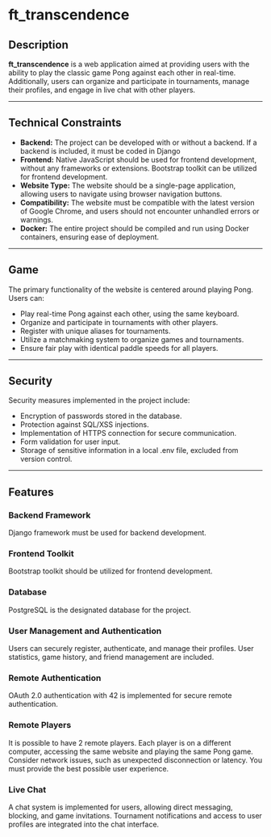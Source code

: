 
  <h1>ft_transcendence</h1>

  <h2>Description</h2>
  <p><strong>ft_transcendence</strong> is a web application aimed at providing users with the ability to play the classic game Pong against each other in real-time. Additionally, users can organize and participate in tournaments, manage their profiles, and engage in live chat with other players.</p>

  <hr>

  <h2>Technical Constraints</h2>
  <ul>
    <li><strong>Backend:</strong> The project can be developed with or without a backend. If a backend is included, it must be coded in Django</li>
    <li><strong>Frontend:</strong> Native JavaScript should be used for frontend development, without any frameworks or extensions. Bootstrap toolkit can be utilized for frontend development.</li>
    <li><strong>Website Type:</strong> The website should be a single-page application, allowing users to navigate using browser navigation buttons.</li>
    <li><strong>Compatibility:</strong> The website must be compatible with the latest version of Google Chrome, and users should not encounter unhandled errors or warnings.</li>
    <li><strong>Docker:</strong> The entire project should be compiled and run using Docker containers, ensuring ease of deployment.</li>
  </ul>

  <hr>

  <h2>Game</h2>
  <p>The primary functionality of the website is centered around playing Pong. Users can:</p>
  <ul>
    <li>Play real-time Pong against each other, using the same keyboard.</li>
    <li>Organize and participate in tournaments with other players.</li>
    <li>Register with unique aliases for tournaments.</li>
    <li>Utilize a matchmaking system to organize games and tournaments.</li>
    <li>Ensure fair play with identical paddle speeds for all players.</li>
  </ul>

  <hr>

  <h2>Security</h2>
  <p>Security measures implemented in the project include:</p>
  <ul>
    <li>Encryption of passwords stored in the database.</li>
    <li>Protection against SQL/XSS injections.</li>
    <li>Implementation of HTTPS connection for secure communication.</li>
    <li>Form validation for user input.</li>
    <li>Storage of sensitive information in a local .env file, excluded from version control.</li>
  </ul>

  <hr>

  <h2>Features</h2>

  <h3>Backend Framework</h3>
  <p>Django framework must be used for backend development.</p>

  <h3>Frontend Toolkit</h3>
  <p>Bootstrap toolkit should be utilized for frontend development.</p>

  <h3>Database</h3>
  <p>PostgreSQL is the designated database for the project.</p>

  <h3>User Management and Authentication</h3>
  <p>Users can securely register, authenticate, and manage their profiles. User statistics, game history, and friend management are included.</p>

  <h3>Remote Authentication</h3>
  <p>OAuth 2.0 authentication with 42 is implemented for secure remote authentication.</p>

  <h3>Remote Players</h3>
  <p>It is possible to have 2 remote players. Each player is on a different computer, accessing the same website and playing the same Pong game. Consider network issues, such as unexpected disconnection or latency. You must provide the best possible user experience.</p>

  <h3>Live Chat</h3>
  <p>A chat system is implemented for users, allowing direct messaging, blocking, and game invitations. Tournament notifications and access to user profiles are integrated into the chat interface.</p>


